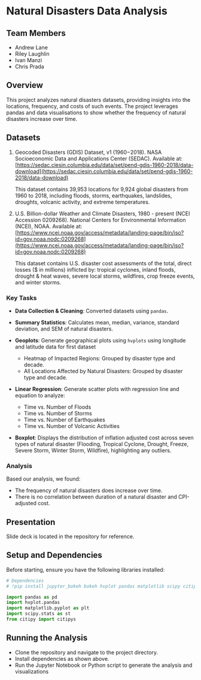 # Natural Disasters Data Analysis

## Team Members
- Andrew Lane
- Riley Laughlin
- Ivan Manzi
- Chris Prada

## Overview

This project analyzes natural disasters datasets, providing insights into the locations, frequency, and costs of such events. The project leverages pandas and data visualisations to show whether the frequency of natural disasters increase over time.

## Datasets
1. Geocoded Disasters (GDIS) Dataset, v1 (1960 – 2018). NASA Socioeconomic Data and Applications Center (SEDAC). Available at: [https://sedac.ciesin.columbia.edu/data/set/pend-gdis-1960-2018/data-download](https://sedac.ciesin.columbia.edu/data/set/pend-gdis-1960-2018/data-download)

    This dataset contains 39,953 locations for 9,924 global disasters from 1960 to 2018, including floods, storms, earthquakes, landslides, droughts, volcanic activity, and extreme temperatures.

2. U.S. Billion-dollar Weather and Climate Disasters, 1980 - present (NCEI Accession 0209268). National Centers for Environmental Information (NCEI), NOAA. Available at: [https://www.ncei.noaa.gov/access/metadata/landing-page/bin/iso?id=gov.noaa.nodc:0209268](https://www.ncei.noaa.gov/access/metadata/landing-page/bin/iso?id=gov.noaa.nodc:0209268)

    This dataset contains U.S. disaster cost assessments of the total, direct losses ($ in millions) inflicted by: tropical cyclones, inland floods, drought & heat waves, severe local storms, wildfires, crop freeze events, and winter storms.

### Key Tasks
- **Data Collection & Cleaning**: Converted datasets using `pandas`.
- **Summary Statistics**: Calculates mean, median, variance, standard deviation, and SEM of natural disasters.
- **Geoplots**: Generate geographical plots using `hvplots` using longitude and latitude data for first dataset
    - Heatmap of Impacted Regions: Grouped by disaster type and decade.
    - All Locations Affected by Natural Disasters: Grouped by disaster type and decade.
    
- **Linear Regression**: Generate scatter plots with regression line and equation to analyze:
    - Time vs. Number of Floods
    - Time vs. Number of Storms
    - Time vs. Number of Earthquakes
    - Time vs. Number of Volcanic Activities
- **Boxplot**: Displays the distribution of inflation adjusted cost across seven types of natural disaster (Flooding, Tropical Cyclone, Drought, Freeze, Severe Storm, Winter Storm, Wildfire), highlighting any outliers.

### Analysis
Based our analysis, we found:
- The frequency of natural disasters does increase over time. 
- There is no correlation between duration of a natural disaster and CPI-adjusted cost.


## Presentation
Slide deck is located in the repository for reference.

## Setup and Dependencies

Before starting, ensure you have the following libraries installed:

```python
# Dependencies
# !pip install jupyter_bokeh bokeh hvplot pandas matplotlib scipy citipy

import pandas as pd
import hvplot.pandas
import matplotlib.pyplot as plt
import scipy.stats as st
from citipy import citipys
```

## Running the Analysis
- Clone the repository and navigate to the project directory.
- Install dependencies as shown above.
- Run the Jupyter Notebook or Python script to generate the analysis and visualizations